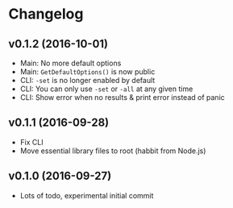 # Changelog

## v0.1.2 (2016-10-01)

* Main: No more default options
* Main: `GetDefaultOptions()` is now public
* CLI: `-set` is no longer enabled by default
* CLI: You can only use `-set` or `-all` at any given time
* CLI: Show error when no results & print error instead of panic

## v0.1.1 (2016-09-28)

* Fix CLI
* Move essential library files to root (habbit from Node.js)

## v0.1.0 (2016-09-27)

* Lots of todo, experimental initial commit